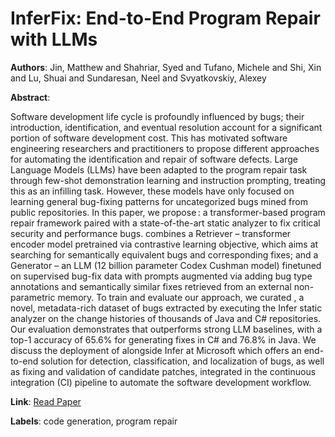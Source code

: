 # InferFix: End-to-End Program Repair with LLMs

**Authors**: Jin, Matthew and Shahriar, Syed and Tufano, Michele and Shi, Xin and Lu, Shuai and Sundaresan, Neel and Svyatkovskiy, Alexey

**Abstract**:

Software development life cycle is profoundly influenced by bugs; their introduction, identification, and eventual resolution account for a significant portion of software development cost. This has motivated software engineering researchers and practitioners to propose different approaches for automating the identification and repair of software defects. Large Language Models (LLMs) have been adapted to the program repair task through few-shot demonstration learning and instruction prompting, treating this as an infilling task. However, these models have only focused on learning general bug-fixing patterns for uncategorized bugs mined from public repositories. In this paper, we propose : a transformer-based program repair framework paired with a state-of-the-art static analyzer to fix critical security and performance bugs.  combines a Retriever – transformer encoder model pretrained via contrastive learning objective, which aims at searching for semantically equivalent bugs and corresponding fixes; and a Generator – an LLM (12 billion parameter Codex Cushman model) finetuned on supervised bug-fix data with prompts augmented via adding bug type annotations and semantically similar fixes retrieved from an external non-parametric memory. To train and evaluate our approach, we curated , a novel, metadata-rich dataset of bugs extracted by executing the Infer static analyzer on the change histories of thousands of Java and C# repositories. Our evaluation demonstrates that  outperforms strong LLM baselines, with a top-1 accuracy of 65.6\% for generating fixes in C# and 76.8\% in Java. We discuss the deployment of  alongside Infer at Microsoft which offers an end-to-end solution for detection, classification, and localization of bugs, as well as fixing and validation of candidate patches, integrated in the continuous integration (CI) pipeline to automate the software development workflow.

**Link**: [Read Paper](https://doi.org/10.1145/3611643.3613892)

**Labels**: code generation, program repair
